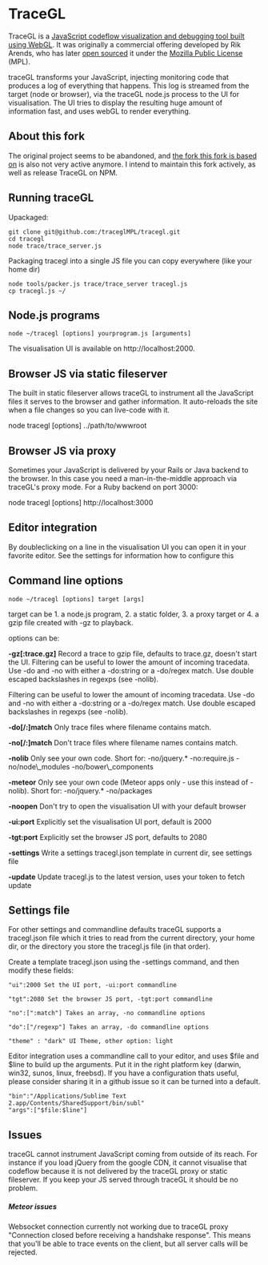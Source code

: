 # TraceGL

TraceGL is a [JavaScript codeflow visualization and debugging tool built using WebGL](http://badassjs.com/post/48702496345/tracegl-a-javascript-codeflow-visualization-and). It was originally a commercial offering developed by Rik Arends, who has later [open sourced](https://github.com/codegl/tracegl/issues/120) it under the [Mozilla Public License](https://www.mozilla.org/MPL/) (MPL).

traceGL transforms your JavaScript, injecting monitoring code that produces a log of everything that happens. This log is streamed from the target (node or browser), via the traceGL node.js process to the UI for visualisation. The UI tries to display the resulting huge amount of information fast, and uses webGL to render everything.

## About this fork
The original project seems to be abandoned, and [the fork this fork is based on](https://github.com/alessioalex/tracegl) is also not very active anymore. I intend to maintain this fork actively, as well as release TraceGL on NPM.

## Running traceGL

Upackaged:
```
git clone git@github.com:/traceglMPL/tracegl.git
cd tracegl
node trace/trace_server.js
```
Packaging tracegl into a single JS file you can copy everywhere (like your home dir)
```
node tools/packer.js trace/trace_server tracegl.js
cp tracegl.js ~/
````

## Node.js programs

````
node ~/tracegl [options] yourprogram.js [arguments]
````
The visualisation UI is available on http://localhost:2000.

## Browser JS via static fileserver

The built in static fileserver allows traceGL to instrument all the JavaScript files it serves to the browser and gather information. It auto-reloads the site when a file changes so you can live-code with it.

node tracegl [options] ../path/to/wwwroot

## Browser JS via proxy

Sometimes your JavaScript is delivered by your Rails or Java backend to the browser. In this case you need a man-in-the-middle approach via traceGL's proxy mode. For a Ruby backend on port 3000:

node tracegl [options] http://localhost:3000

## Editor integration

By doubleclicking on a line in the visualisation UI you can open it in your favorite editor. See the settings for information how to configure this

## Command line options

```
node ~/tracegl [options] target [args]
```
target can be 1. a node.js program, 2. a static folder, 3. a proxy target or 4. a gzip file created with -gz to playback.

options can be:

**-gz[:trace.gz]** Record a trace to gzip file, defaults to trace.gz, doesn't start the UI. Filtering can be useful to lower the amount of incoming tracedata. Use -do and -no with either a -do:string or a -do/regex match. Use double escaped backslashes in regexps (see -nolib).

Filtering can be useful to lower the amount of incoming tracedata. Use -do and -no with either a -do:string or a
-do/regex match. Use double escaped backslashes in regexps (see -nolib).

**-do[/:]match** Only trace files where filename contains match.

**-no[/:]match** Don't trace files where filename names contains match.

**-nolib** Only see your own code. Short for: -no/jquery.* -no:require.js -no/node\\_modules -no/bower\\_components

**-meteor** Only see your own code (Meteor apps only - use this instead of -nolib). Short for: -no/jquery.* -no/packages

**-noopen** Don't try to open the visualisation UI with your default browser

**-ui:port** Explicitly set the visualisation UI port, default is 2000

**-tgt:port** Explicitly set the browser JS port, defaults to 2080

**-settings** Write a settings tracegl.json template in current dir, see settings file

**-update** Update tracegl.js to the latest version, uses your token to fetch update

## Settings file

For other settings and commandline defaults traceGL supports a tracegl.json file which it tries to read from the current directory, your home dir, or the directory you store the tracegl.js file (in that order).

Create a template tracegl.json using the -settings command, and then modify these fields:

```
"ui":2000 Set the UI port, -ui:port commandline
```
```
"tgt":2080 Set the browser JS port, -tgt:port commandline
```
```
"no":[":match"] Takes an array, -no commandline options
```
```
"do":["/regexp"] Takes an array, -do commandline options
```
```
"theme" : "dark" UI Theme, other option: light
```
Editor integration uses a commandline call to your editor, and uses $file and $line to build up the arguments. Put it in the right platform key (darwin, win32, sunos, linux, freebsd). If you have a configuration thats useful, please consider sharing it in a github issue so it can be turned into a default.
```
"bin":"/Applications/Sublime Text 2.app/Contents/SharedSupport/bin/subl"
"args":["$file:$line"]
```

## Issues

traceGL cannot instrument JavaScript coming from outside of its reach. For instance if you load jQuery from the google CDN, it cannot visualise that codeflow because it is not delivered by the traceGL proxy or static fileserver. If you keep your JS served through traceGL it should be no problem.

##### Meteor issues
Websocket connection currently not working due to traceGL proxy "Connection closed before receiving a handshake response". This means that you'll be able to trace events on the client, but all server calls will be rejected.
